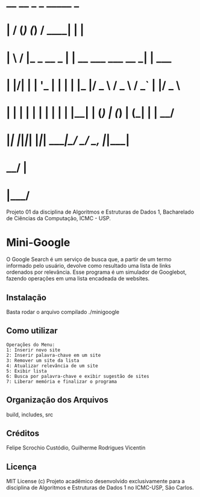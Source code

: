 #  __  __ _       _    _____                   _      
# |  \/  (_)     (_)  / ____|                 | |     
# | \  / |_ _ __  _  | |  __  ___   ___   __ _| | ___ 
# | |\/| | | '_ \| | | | |_ |/ _ \ / _ \ / _` | |/ _ \
# | |  | | | | | | | | |__| | (_) | (_) | (_| | |  __/
# |_|  |_|_|_| |_|_|  \_____|\___/ \___/ \__, |_|\___|
#                                         __/ |       
#                                        |___/        

Projeto 01 da disciplina de Algoritmos e Estruturas de Dados 1, Bacharelado de Ciências da Computação, ICMC - USP.

# Mini-Google

O Google Search é um serviço de busca que, a partir de um termo informado pelo usuário,
devolve como resultado uma lista de links ordenados por relevância. Esse programa é um
simulador de Googlebot, fazendo operações em uma lista encadeada de websites.

## Instalação

Basta rodar o arquivo compilado ./minigoogle

## Como utilizar

	Operações do Menu:
	1: Inserir novo site
	2: Inserir palavra-chave em um site
	3: Remover um site da lista
	4: Atualizar relevância de um site
	5: Exibir lista
	6: Busca por palavra-chave e exibir sugestão de sites
	7: Liberar memória e finalizar o programa

## Organização dos Arquivos

build, includes, src

## Créditos

Felipe Scrochio Custódio, Guilherme Rodrigues Vicentin

## Licença

MIT License (c)
Projeto acadêmico desenvolvido exclusivamente para a disciplina de Algoritmos e Estruturas de Dados 1 no ICMC-USP, São Carlos. 